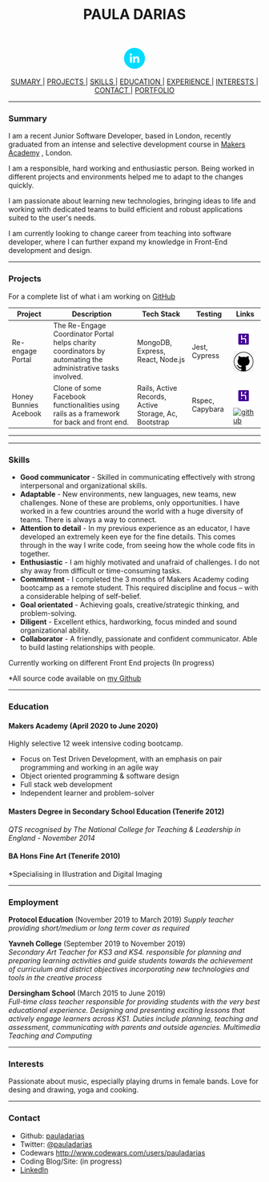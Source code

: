  <br>

<h1 align="center">PAULA DARIAS</h1>

<br>

<p align="center">

  <a href="https://www.linkedin.com/in/paula-darias-a10317117/">
    <img src="https://github.com/pauladarias/CV/blob/master/images%20/linkedin_logo.png" alt="linkedin" hspace="30" height="42" width="42"</a>
</p>

<div align="center">
  
[ SUMARY ](#sumary) |
[ PROJECTS ](#projects) |
[ SKILLS ](#skills) |
[ EDUCATION ](#education) |
[ EXPERIENCE ](#experience) |
[ INTERESTS ](#interests) |
[ CONTACT ](#contact)  |
[ PORTFOLIO ](https://www.pauladarias.com)

</div>

---

### <a name="summary">Summary</a>

I am a recent Junior Software Developer, based in London, recently graduated from an intense and selective development course in [Makers Academy](https://github.com/makersacademy)
, London.

I am a responsible, hard working and enthusiastic person. Being worked in different projects and environments helped me to adapt to the changes quickly.

I am passionate about learning new technologies, bringing ideas to life and working with dedicated teams to build efficient and robust applications suited to the user's needs.

I am currently looking to change career from teaching into software developer, where I can further expand my knowledge in Front-End development and design.

---

### <a name="PROJECTS">Projects</a>

For a complete list of what i am working on [GitHub](https://github.com/pauladarias)

| Project               | Description                                                                                                  | Tech Stack                                           | Testing         | Links                                                                                                                                                                                                                                                                                                                                                                |
| --------------------- | ------------------------------------------------------------------------------------------------------------ | ---------------------------------------------------- | --------------- | -------------------------------------------------------------------------------------------------------------------------------------------------------------------------------------------------------------------------------------------------------------------------------------------------------------------------------------------------------------------- |
| Re-engage Portal      | The Re-Engage Coordinator Portal helps charity coordinators by automating the administrative tasks involved. | MongoDB, Express, React, Node.js                     | Jest, Cypress   | <a href="https://charity2020.herokuapp.com/admin/login"><img alt="heroku" src="https://github.com/pauladarias/CV/blob/master/images%20/heroku_logo.png" height="42" width="42"> </a><a href="https://github.com/Tracht/charity-apr2020"><img alt="github" src="https://github.com/pauladarias/CV/blob/master/images%20/github_logo.png" height="42" width="42"> </a> |
| Honey Bunnies Acebook | Clone of some Facebook functionalities using rails as a framework for back and front end.                    | Rails, Active Records, Active Storage, Ac, Bootstrap | Rspec, Capybara | <a href="https://acebook-honeybunnies.herokuapp.com/"><img alt="heroku" src="https://github.com/pauladarias/CV/blob/master/images%20/heroku_logo.png" height="42" width="42"> </a><a href="https://github.com/cmb84scd/acebook-HoneyBunnies"><img alt="github" src="./images/Github_Logo.png" height="42" width="42"> </a>                                           |

---

---

### <a name="skills">Skills</a>

- **Good communicator** - Skilled in communicating effectively with strong interpersonal and organizational skills.
- **Adaptable** - New environments, new languages, new teams, new challenges. None of these are problems, only opportunities. I have worked in a few countries around the world with a huge diversity of teams. There is always a way to connect.
- **Attention to detail** - In my previous experience as an educator, I have developed an extremely keen eye for the fine details. This comes through in the way I write code, from seeing how the whole code fits in together.
- **Enthusiastic** - I am highly motivated and unafraid of challenges. I do not shy away from difficult or time-consuming tasks.
- **Commitment** - I completed the 3 months of Makers Academy coding bootcamp as a remote student. This required discipline and focus – with a considerable helping of self-belief.
- **Goal orientated** - Achieving goals, creative/strategic thinking, and problem-solving.
- **Diligent** - Excellent ethics, hardworking, focus minded and sound organizational ability.
- **Collaborator** - A friendly, passionate and confident communicator. Able to build lasting relationships with people.

Currently working on different Front End projects (In progress)

\*All source code available on [my Github](https://github.com/pauladarias)

---

### <a name="education">Education</a>

#### Makers Academy (April 2020 to June 2020)

Highly selective 12 week intensive coding bootcamp.

- Focus on Test Driven Development, with an emphasis on pair programming and working in an agile way
- Object oriented programming & software design
- Full stack web development
- Independent learner and problem-solver

#### Masters Degree in Secondary School Education (Tenerife 2012)

_QTS recognised by The National College for Teaching & Leadership in England - November 2014_

#### BA Hons Fine Art (Tenerife 2010)

\*Specialising in Illustration and Digital Imaging

---

### <a name="employment">Employment</a>

**Protocol Education** (November 2019 to March 2019)
_Supply teacher providing short/medium or long
term cover as required_

**Yavneh College** (September 2019 to November 2019)  
_Secondary Art Teacher for KS3 and KS4. responsible for planning and preparing learning activities and guide students towards the achievement of curriculum and district objectives incorporating new technologies and tools in the creative process_

**Dersingham School** (March 2015 to June 2019)  
_Full-time class teacher responsible for providing students with the very best educational experience. Designing and presenting exciting lessons that actively engage learners across KS1. Duties include planning, teaching and assessment, communicating with parents and outside agencies. Multimedia Teaching and Computing_

---

### <a name="interests">Interests</a>

Passionate about music, especially playing drums in female bands. Love for desing and drawing, yoga and cooking.

---

### <a name="contact">Contact</a>

- Github: [pauladarias][1]
- Twitter: [@pauladarias](https://twitter.com/pauladarias)
- Codewars http://www.codewars.com/users/pauladarias
- Coding Blog/Site: (in progress)
- [LinkedIn](https://www.linkedin.com/in/paula-darias-a10317117/)

[1]: https://github.com/pauladarias
[2]: https://www.linkedin.com/in/paula-darias-a10317117/
